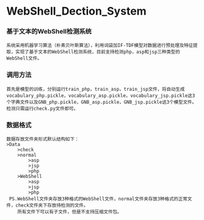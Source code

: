 # WebShell_Dection_System

### 基于文本的WebShell检测系统

    系统采用机器学习算法（朴素贝叶斯算法），利用词袋加IF-TDF模型对数据进行预处理及特征提取，实现了基于文本的WebShell检测系统，目前支持检测php，asp和jsp三种类型的WebShell文件。

### 调用方法

    首先是模型的训练，分别运行train_php，train_asp，train_jsp文件，将自动生成vocabulary_php.pickle，vocabulary_asp.pickle，vocabulary_jsp.pickle这3个字典文件以及GNB_php.pickle，GNB_asp.pickle，GNB_jsp.pickle这3个模型文件。
    检测只需运行check.py文件即可。
    
### 数据格式
    
    数据存放文件夹形式默认结构如下：
    >Data
        >check
        >normal
            >asp
            >jsp
            >php
        >WebShell
            >asp
            >jsp
            >php
     PS.WebShell文件夹存放3种格式的WebShell文件，normal文件夹存放3种格式的正常文件，check文件夹下存放待检测的文件。
        所有文件下可以有子文件，但是不支持压缩文件包。
